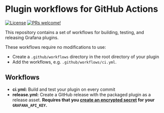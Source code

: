 # Plugin workflows for GitHub Actions

[![License](https://img.shields.io/github/license/grafana/plugin-workflows)](LICENSE)
[![PRs welcome!](https://img.shields.io/badge/PRs-welcome-brightgreen.svg)](#contribute)

This repository contains a set of workflows for building, testing, and releasing Grafana plugins.

These workflows require no modifications to use:

- Create a `.github/workflows` directory in the root directory of your plugin
- Add the workflows, e.g. `.github/workflows/ci.yml`.

## Workflows

- **ci.yml:** Build and test your plugin on every commit
- **release.yml:** Create a GitHub release with the packaged plugin as a release asset. **Requires that you [create an encrypted secret](https://docs.github.com/en/free-pro-team@latest/actions/reference/encrypted-secrets) for your `GRAFANA_API_KEY`.**

